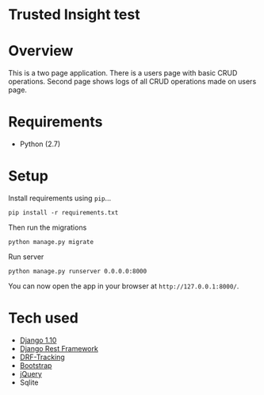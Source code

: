 # Trusted Insight test


# Overview

This is a two page application. There is a users page with basic CRUD operations.
Second page shows logs of all CRUD operations made on users page.

# Requirements

* Python (2.7)

# Setup

Install requirements using `pip`...

    pip install -r requirements.txt

Then run the migrations

    python manage.py migrate

Run server

    python manage.py runserver 0.0.0.0:8000

You can now open the app in your browser at `http://127.0.0.1:8000/`.

# Tech used

* [Django 1.10][django]
* [Django Rest Framework][drf]
* [DRF-Tracking][drf-track]
* [Bootstrap][bootstrap]
* [jQuery][jquery]
* Sqlite

[django]: https://docs.djangoproject.com/en/1.10/
[drf]: http://www.django-rest-framework.org/
[drf-track]: http://drf-tracking.readthedocs.io/en/latest/
[bootstrap]: https://getbootstrap.com/
[jquery]: https://jquery.com/